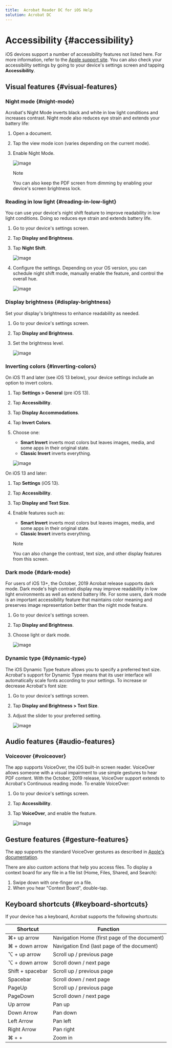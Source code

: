 ```yaml
---
title:  Acrobat Reader DC for iOS Help
solution: Acrobat DC
---
```


# Accessibility {#accessibility}


iOS devices support a number of accessibility features not listed here. For more information, refer to the [Apple support site](https://support.apple.com/en-us/HT204390). You can also check your accessibility settings by going to your device's settings screen and tapping **Accessibility**.  

## Visual features {#visual-features}

### Night mode {#night-mode}

Acrobat's Night Mode inverts black and white in low light conditions and increases contrast. Night mode also reduces eye strain and extends your battery life:

1. Open a document.
1. Tap the view mode icon (varies depending on the current mode).
1. Enable Night Mode.

   ![image](./images/scrollmodes.png)

   >[!NOTE]
   >
   > You can also keep the PDF screen from dimming by enabling your device's screen brightness lock.

### Reading in low light {#reading-in-low-light}

You can use your device's night shift feature to improve readability in low light conditions. Doing so reduces eye strain and extends battery life. 

1. Go to your device's settings screen. 
1. Tap **Display and Brightness**. 
1. Tap **Night Shift**. 

   ![image](./images/nightshift.png)

1. Configure the settings. Depending on your OS version, you can schedule night shift mode, manually enable the feature, and control the overall hue.

   ![image](./images/nightshift1.png)

### Display brightness {#display-brightness}

Set your display's brightness to enhance readability as needed. 

1. Go to your device's settings screen. 
1. Tap **Display and Brightness**. 
1. Set the brightness level. 

   ![image](./images/brightness.png)

### Inverting colors {#inverting-colors}

On iOS 11 and later (see iOS 13 below), your device settings include an option to invert colors. 

1. Tap **Settings > General** (pre iOS 13).
1. Tap **Accessibility**.
1. Tap **Display Accommodations**.
1. Tap **Invert Colors**.
1. Choose one: 

    * **Smart Invert** inverts most colors but leaves images, media, and some apps in their original state.
    * **Classic Invert** inverts everything.

   ![image](./images/invertcolor.png)

On iOS 13 and later: 

1. Tap **Settings** (iOS 13).
1. Tap **Accessibility**.
1. Tap **Display and Text Size**.
1. Enable features such as: 

    * **Smart Invert** inverts most colors but leaves images, media, and some apps in their original state.
    * **Classic Invert** inverts everything.

   >[!NOTE]
   >
   > You can also change the contrast, text size, and other display features from this screen. 

### Dark mode {#dark-mode}

For users of iOS 13+, the October, 2019 Acrobat release supports dark mode. Dark mode's high contrast display may improve readability in low light environments as well as extend battery life. For some users, dark mode is an important accessibility feature that maintains color meaning and preserves image representation better than the night mode feature.

1. Go to your device's settings screen. 
1. Tap **Display and Brightness**. 
1. Choose light or dark mode.
 
   ![image](./images/darkmode.png)

### Dynamic type {#dynamic-type}

The iOS Dynamic Type feature allows you to specify a preferred text size. Acrobat's support for Dynamic Type means that its user interface will automatically scale fonts according to your settings. To increase or decrease Acrobat's font size: 

1. Go to your device's settings screen. 
1. Tap **Display and Brightness > Text Size**.
1. Adjust the slider to your preferred setting.  

   ![image](./images/textsize.png)


## Audio features {#audio-features}

### Voiceover {#voiceover}

The app supports VoiceOver, the iOS built-in screen reader. VoiceOver allows someone with a visual impairment to use simple gestures to hear PDF content. With the October, 2019 release, VoiceOver support extends to Acrobat's Continuous reading mode. To enable VoiceOver: 

1. Go to your device's settings screen. 
1. Tap **Accessibility**. 
1. Tap **VoiceOver**, and enable the feature.  

   ![image](./images/voiceover.png)

## Gesture features {#gesture-features}

The app supports the standard VoiceOver gestures as described in [Apple's documentation](https://support.apple.com/guide/iphone/learn-voiceover-gestures-iph3e2e2281/ios).

There are also custom actions that help you access files. To display a context board for any file in a file list (Home, Files, Shared, and Search): 

1. Swipe down with one-finger on a file.
1. When you hear "Context Board", double-tap.

## Keyboard shortcuts {#keyboard-shortcuts}

If your device has a keyboard, Acrobat supports the following shortcuts: 

| Shortcut | Function |
| --- | --- |
| ⌘+ up arrow | Navigation Home (first page of the document) |
| ⌘ + down arrow | Navigation End (last page of the document) |
| ⌥ + up arrow | Scroll up / previous page |
| ⌥ + down arrow | Scroll down / next page |
| Shift + spacebar | Scroll up / previous page |
| Spacebar | Scroll down / next page |
| PageUp | Scroll up / previous page |
| PageDown | Scroll down / next page |
| Up arrow | Pan up |
| Down Arrow | Pan down |
| Left Arrow | Pan left |
| Right Arrow | Pan right |
| ⌘ + + | Zoom in |
